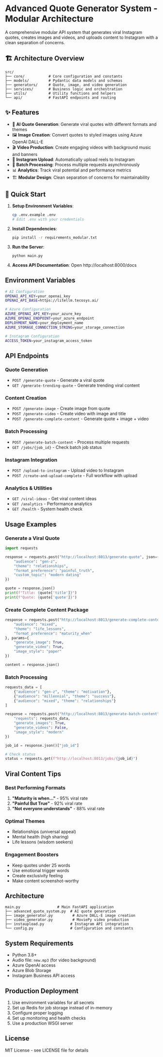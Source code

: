 # Advanced Quote Generator System - Modular Architecture

A comprehensive modular API system that generates viral Instagram quotes, creates images and videos, and uploads content to Instagram with a clean separation of concerns.

## 🏗️ Architecture Overview

```
src/
├── core/           # Core configuration and constants  
├── models/         # Pydantic data models and schemas
├── generators/     # Quote, image, and video generation
├── services/       # Business logic and orchestration
├── utils/          # Utility functions and helpers
└── api/            # FastAPI endpoints and routing
```

## ✨ Features

- 🧠 **AI Quote Generation**: Generate viral quotes with different formats and themes
- 🖼️ **Image Creation**: Convert quotes to styled images using Azure OpenAI DALL-E  
- 🎬 **Video Production**: Create engaging videos with background music and banners
- 📱 **Instagram Upload**: Automatically upload reels to Instagram
- 🔄 **Batch Processing**: Process multiple requests asynchronously
- 📊 **Analytics**: Track viral potential and performance metrics
- 🏗️ **Modular Design**: Clean separation of concerns for maintainability

## 🚀 Quick Start

1. **Setup Environment Variables**:
   ```bash
   cp .env.example .env
   # Edit .env with your credentials
   ```

2. **Install Dependencies**:
   ```bash
   pip install -r requirements_modular.txt
   ```

3. **Run the Server**:
   ```bash
   python main.py
   ```

4. **Access API Documentation**:
   Open http://localhost:8000/docs

## Environment Variables

```bash
# AI Configuration
OPENAI_API_KEY=your_openai_key
OPENAI_API_BASE=https://litellm.tecosys.ai/

# Azure Configuration
AZURE_OPENAI_API_KEY=your_azure_key
AZURE_OPENAI_ENDPOINT=your_azure_endpoint
DEPLOYMENT_NAME=your_deployment_name
AZURE_STORAGE_CONNECTION_STRING=your_storage_connection

# Instagram Configuration
ACCESS_TOKEN=your_instagram_access_token
```

## API Endpoints

### Quote Generation
- `POST /generate-quote` - Generate a viral quote
- `GET /generate-trending-quote` - Generate trending viral content

### Content Creation
- `POST /generate-image` - Create image from quote
- `POST /generate-video` - Create video with image and title
- `POST /generate-complete-content` - Generate quote + image + video

### Batch Processing
- `POST /generate-batch-content` - Process multiple requests
- `GET /jobs/{job_id}` - Check batch job status

### Instagram Integration
- `POST /upload-to-instagram` - Upload video to Instagram
- `POST /create-and-upload-complete` - Full workflow with upload

### Analytics & Utilities
- `GET /viral-ideas` - Get viral content ideas
- `GET /analytics` - Performance analytics
- `GET /health` - System health check

## Usage Examples

### Generate a Viral Quote
```python
import requests

response = requests.post("http://localhost:8013/generate-quote", json={
    "audience": "gen-z",
    "theme": "relationships", 
    "format_preference": "painful_truth",
    "custom_topic": "modern dating"
})

quote = response.json()
print(f"Title: {quote['title']}")
print(f"Quote: {quote['quote']}")
```

### Create Complete Content Package
```python
response = requests.post("http://localhost:8013/generate-complete-content", json={
    "audience": "mixed",
    "theme": "life_lessons",
    "format_preference": "maturity_when"
}, params={
    "generate_image": True,
    "generate_video": True,
    "image_style": "paper"
})

content = response.json()
```

### Batch Processing
```python
requests_data = [
    {"audience": "gen-z", "theme": "motivation"},
    {"audience": "millennial", "theme": "success"},
    {"audience": "mixed", "theme": "relationships"}
]

response = requests.post("http://localhost:8013/generate-batch-content", json={
    "requests": requests_data,
    "generate_images": True,
    "generate_videos": False,
    "image_style": "modern"
})

job_id = response.json()["job_id"]

# Check status
status = requests.get(f"http://localhost:8013/jobs/{job_id}")
```

## Viral Content Tips

### Best Performing Formats
1. **"Maturity is when..."** - 95% viral rate
2. **"Painful But True"** - 92% viral rate  
3. **"Not everyone understands"** - 88% viral rate

### Optimal Themes
- Relationships (universal appeal)
- Mental health (high sharing)
- Life lessons (wisdom seekers)

### Engagement Boosters
- Keep quotes under 25 words
- Use emotional trigger words
- Create exclusivity feeling
- Make content screenshot-worthy

## Architecture

```
main.py                 # Main FastAPI application
├── advanced_quote_system.py  # AI quote generation
├── image_generator.py         # Azure DALL-E image creation
├── video_generator.py         # MoviePy video production
├── instaupload.py            # Instagram API integration
└── config.py                 # Configuration and constants
```

## System Requirements

- Python 3.8+
- Audio file: `new.mp3` (for video background)
- Azure OpenAI access
- Azure Blob Storage
- Instagram Business API access

## Production Deployment

1. Use environment variables for all secrets
2. Set up Redis for job storage instead of in-memory
3. Configure proper logging
4. Set up monitoring and health checks
5. Use a production WSGI server

## License

MIT License - see LICENSE file for details
